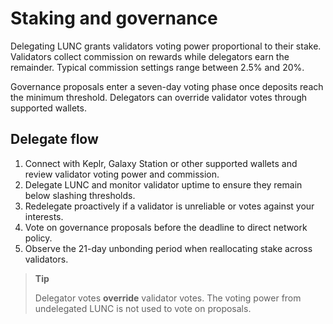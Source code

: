 # Staking and governance

Delegating LUNC grants validators voting power proportional to their stake. Validators collect commission on rewards while delegators earn the remainder. Typical commission settings range between 2.5% and 20%.

Governance proposals enter a seven-day voting phase once deposits reach the minimum threshold. Delegators can override validator votes through supported wallets.

## Delegate flow

1. Connect with Keplr, Galaxy Station or other supported wallets and review validator voting power and commission.
2. Delegate LUNC and monitor validator uptime to ensure they remain below slashing thresholds.
3. Redelegate proactively if a validator is unreliable or votes against your interests.
4. Vote on governance proposals before the deadline to direct network policy.
5. Observe the 21-day unbonding period when reallocating stake across validators.

> **Tip**
>
> Delegator votes **override** validator votes. The voting power from undelegated LUNC is not used to vote on proposals.
